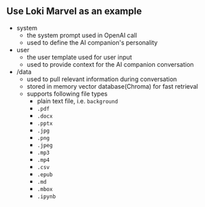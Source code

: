 Use Loki Marvel as an example
---

- system
    - the system prompt used in OpenAI call
    - used to define the AI companion's personality
- user
    - the user template used for user input
    - used to provide context for the AI companion conversation
- /data
    - used to pull relevant information during conversation
    - stored in memory vector database(Chroma) for fast retrieval
    - supports following file types
        - plain text file, i.e. `background`
        - `.pdf`
        - `.docx`
        - `.pptx`
        - `.jpg`
        - `.png`
        - `.jpeg`
        - `.mp3`
        - `.mp4`
        - `.csv`
        - `.epub`
        - `.md`
        - `.mbox`
        - `.ipynb`